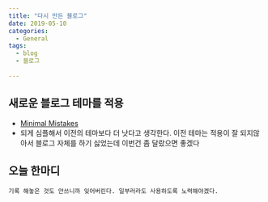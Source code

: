 ```yaml
---
title: "다시 만든 블로그"
date: 2019-05-10
categories:
  - General  
tags:
  - blog
  - 블로그
  
---
```


## 새로운 블로그 테마를 적용
- [Minimal Mistakes](https://mmistakes.github.io/minimal-mistakes/docs/quick-start-guide/)
- 되게 심플해서 이전의 테마보다 더 낫다고 생각한다. 
이전 테마는 적용이 잘 되지않아서 블로그 자체를 하기 싫었는데 이번건 좀 달랐으면 좋겠다

## 오늘 한마디
    기록 해놓은 것도 안쓰니까 잊어버린다. 일부러라도 사용하도록 노력해야겠다.